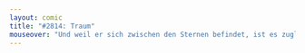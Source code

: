 ```yaml
---
layout: comic
title: "#2814: Traum"
mouseover: "Und weil er sich zwischen den Sternen befindet, ist es zugleich ein Astralkörper."
---
```

